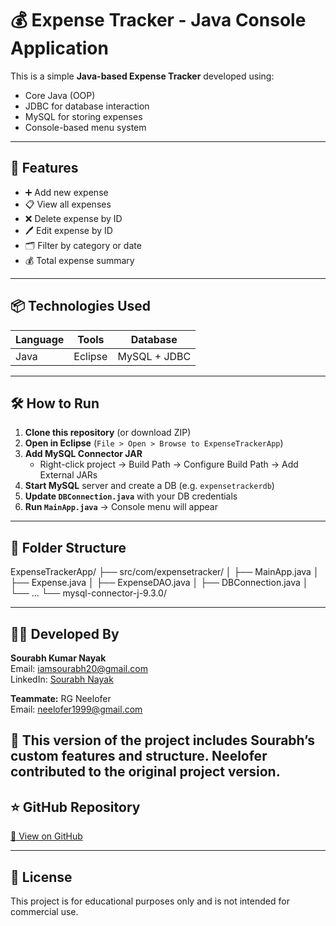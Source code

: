 # 💰 Expense Tracker - Java Console Application

This is a simple **Java-based Expense Tracker** developed using:
- Core Java (OOP)
- JDBC for database interaction
- MySQL for storing expenses
- Console-based menu system

---

## 🚀 Features

- ➕ Add new expense
- 📋 View all expenses
- ❌ Delete expense by ID
- 🖊️ Edit expense by ID
- 🗂️ Filter by category or date
- 💰 Total expense summary

---

## 📦 Technologies Used

| Language | Tools | Database |
|----------|-------|----------|
| Java     | Eclipse | MySQL + JDBC |

---

## 🛠️ How to Run

1. **Clone this repository** (or download ZIP)
2. **Open in Eclipse** (`File > Open > Browse to ExpenseTrackerApp`)
3. **Add MySQL Connector JAR**
   - Right-click project → Build Path → Configure Build Path → Add External JARs
4. **Start MySQL** server and create a DB (e.g. `expensetrackerdb`)
5. **Update `DBConnection.java`** with your DB credentials
6. **Run `MainApp.java`** → Console menu will appear

---

## 📂 Folder Structure

ExpenseTrackerApp/
├── src/com/expensetracker/
│ ├── MainApp.java
│ ├── Expense.java
│ ├── ExpenseDAO.java
│ ├── DBConnection.java
│ └── ...
└── mysql-connector-j-9.3.0/


---

## 🧑‍💻 Developed By

**Sourabh Kumar Nayak**  
Email: [iamsourabh20@gmail.com](mailto:iamsourabh20@gmail.com)  
LinkedIn: [Sourabh Nayak](https://linkedin.com/in/sourabh-nayak-5842b5213)

**Teammate:** RG Neelofer  
Email: [neelofer1999@gmail.com](mailto:neelofer1999@gmail.com)  

🔹 This version of the project includes Sourabh’s custom features and structure. Neelofer contributed to the original project version.
---

## ⭐ GitHub Repository

[🔗 View on GitHub](https://github.com/03sourabh/Expense_Tracker)




---

## 📄 License

This project is for educational purposes only and is not intended for commercial use.
